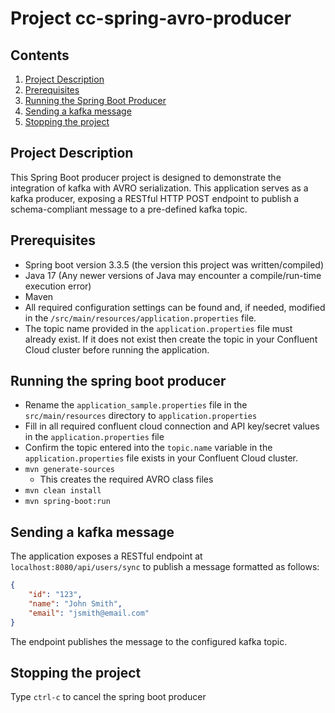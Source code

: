 # Project cc-spring-avro-producer

## Contents
1. [Project Description](#project-description)
2. [Prerequisites](#prerequisites)
3. [Running the Spring Boot Producer](#running-the-spring-boot-producer)
4. [Sending a kafka message](#sending-a-kafka-message)
5. [Stopping the project](#stopping-the-project)

## Project Description
This Spring Boot producer project is designed to demonstrate the integration of kafka with AVRO serialization.  This application serves as a kafka producer, exposing a RESTful HTTP POST endpoint to publish a schema-compliant message to a pre-defined kafka topic.

## Prerequisites
- Spring boot version 3.3.5 (the version this project was written/compiled)
- Java 17 (Any newer versions of Java may encounter a compile/run-time execution error) 
- Maven
- All required configuration settings can be found and, if needed, modified in the `/src/main/resources/application.properties` file.
- The topic name provided in the `application.properties` file must already exist.  If it does not exist then create the topic in your Confluent Cloud cluster before running the application.

## Running the spring boot producer
- Rename the `application_sample.properties` file in the `src/main/resources` directory to `application.properties` 
- Fill in all required confluent cloud connection and API key/secret values in the `application.properties` file
- Confirm the topic entered into the `topic.name` variable in the `application.properties` file exists in your Confluent Cloud cluster.
- `mvn generate-sources` 
     - This creates the required AVRO class files
- `mvn clean install` 
- `mvn spring-boot:run`

## Sending a kafka message
The application exposes a RESTful endpoint at `localhost:8080/api/users/sync` to publish a message formatted as follows:
```json
{
    "id": "123",
    "name": "John Smith",
    "email": "jsmith@email.com"
}
```
The endpoint publishes the message to the configured kafka topic.

## Stopping the project
Type `ctrl-c` to cancel the spring boot producer
